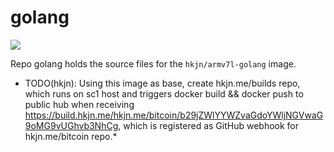 golang
=======


[![](https://badge.imagelayers.io/hkjn/armv7l-golang:latest.svg)](https://imagelayers.io/?images=hkjn/armv7l-golang:latest 'Get your own badge on imagelayers.io')

Repo golang holds the source files for the `hkjn/armv7l-golang` image.

* TODO(hkjn): Using this image as base, create hkjn.me/builds repo,
which runs on sc1 host and triggers docker build && docker push to
public hub when receiving
https://build.hkjn.me/hkjn.me/bitcoin/b29jZWlYYWZvaGdoYWljNGVwaG9oMG9vUGhvb3NhCg,
which is registered as GitHub webhook for hkjn.me/bitcoin repo.*